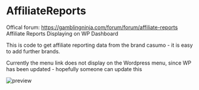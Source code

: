 # AffiliateReports

Offical forum: https://gamblingninja.com/forum/forum/affiliate-reports
Affiliate Reports Displaying on WP Dashboard

This is code to get affiliate reporting data from the brand casumo - it is easy to add further brands.

Currently the menu link does not display on the Wordpress menu, since WP has been updated - hopefully someone can update this

![preview](https://i.imgur.com/oxAYMyy.png)
